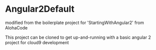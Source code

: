 # Angular2Default

modified from the boilerplate project for 'StartingWithAngular2' from AlohaCode

This project can be cloned to get up-and-running with a basic angular 2 project for cloud9 development
